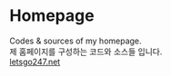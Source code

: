 # Homepage
Codes & sources of my homepage.
<br>
제 홈페이지를 구성하는 코드와 소스들 입니다.
<br>
<a href=http://letsgo247.net>letsgo247.net</a>
